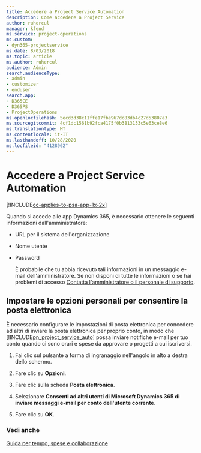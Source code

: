 ```yaml
---
title: Accedere a Project Service Automation
description: Come accedere a Project Service
author: ruhercul
manager: kfend
ms.service: project-operations
ms.custom:
- dyn365-projectservice
ms.date: 8/03/2018
ms.topic: article
ms.author: ruhercul
audience: Admin
search.audienceType:
- admin
- customizer
- enduser
search.app:
- D365CE
- D365PS
- ProjectOperations
ms.openlocfilehash: 5ecd3d38c11ffe17fbe967dc83db4c27d53807a3
ms.sourcegitcommit: 4cf1dc1561b92fca4175f0b3813133c5e63ce8e6
ms.translationtype: HT
ms.contentlocale: it-IT
ms.lasthandoff: 10/28/2020
ms.locfileid: "4128962"
---
```

# <a name="sign-in-to-project-service-automation"></a>Accedere a Project Service Automation

[!INCLUDE[cc-applies-to-psa-app-1x-2x](../includes/cc-applies-to-psa-app-1x-2x.md)]

Quando si accede alle app Dynamics 365, è necessario ottenere le seguenti informazioni dall'amministratore:  
  
- URL per il sistema dell'organizzazione  
  
- Nome utente  
  
- Password  
  
  È probabile che tu abbia ricevuto tali informazioni in un messaggio e-mail dell'amministratore. Se non disponi di tutte le informazioni o se hai problemi di accesso [Contatta l'amministratore o il personale di supporto](https://docs.microsoft.com/dynamics365/customerengagement/on-premises/basics/find-administrator-support).  
  
## <a name="set-your-personal-options-to-allow-email"></a>Impostare le opzioni personali per consentire la posta elettronica  
 È necessario configurare le impostazioni di posta elettronica per concedere ad altri di inviare la posta elettronica per proprio conto, in modo che [!INCLUDE[pn_project_service_auto](../includes/pn-project-service-auto.md)] possa inviare notifiche e-mail per tuo conto quando ci sono orari e spese da approvare o progetti a cui iscriversi.  
  
1.  Fai clic sul pulsante a forma di ingranaggio nell'angolo in alto a destra dello schermo.  
  
2.  Fare clic su **Opzioni**.  
  
3.  Fare clic sulla scheda **Posta elettronica**.  
  
4.  Selezionare **Consenti ad altri utenti di Microsoft Dynamics 365 di inviare messaggi e-mail per conto dell'utente corrente**.  
  
5.  Fare clic su **OK**.  
  
### <a name="see-also"></a>Vedi anche  
 [Guida per tempo, spese e collaborazione](../psa/time-expense-collaboration-guide.md)
